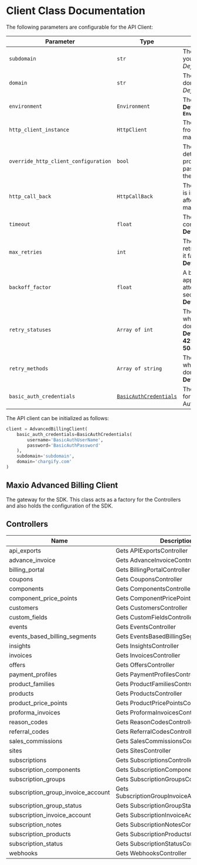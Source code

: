 
# Client Class Documentation

The following parameters are configurable for the API Client:

| Parameter | Type | Description |
|  --- | --- | --- |
| `subdomain` | `str` | The subdomain for your Chargify site.<br>*Default*: `'subdomain'` |
| `domain` | `str` | The Chargify server domain.<br>*Default*: `'chargify.com'` |
| `environment` | `Environment` | The API environment. <br> **Default: `Environment.PRODUCTION`** |
| `http_client_instance` | `HttpClient` | The Http Client passed from the sdk user for making requests |
| `override_http_client_configuration` | `bool` | The value which determines to override properties of the passed Http Client from the sdk user |
| `http_call_back` | `HttpCallBack` | The callback value that is invoked before and after an HTTP call is made to an endpoint |
| `timeout` | `float` | The value to use for connection timeout. <br> **Default: 120** |
| `max_retries` | `int` | The number of times to retry an endpoint call if it fails. <br> **Default: 0** |
| `backoff_factor` | `float` | A backoff factor to apply between attempts after the second try. <br> **Default: 2** |
| `retry_statuses` | `Array of int` | The http statuses on which retry is to be done. <br> **Default: [408, 413, 429, 500, 502, 503, 504, 521, 522, 524]** |
| `retry_methods` | `Array of string` | The http methods on which retry is to be done. <br> **Default: ['GET', 'PUT']** |
| `basic_auth_credentials` | [`BasicAuthCredentials`]($a/basic-authentication.md) | The credential object for Basic Authentication |

The API client can be initialized as follows:

```python
client = AdvancedBillingClient(
    basic_auth_credentials=BasicAuthCredentials(
        username='BasicAuthUserName',
        password='BasicAuthPassword'
    ),
    subdomain='subdomain',
    domain='chargify.com'
)
```

## Maxio Advanced Billing Client

The gateway for the SDK. This class acts as a factory for the Controllers and also holds the configuration of the SDK.

## Controllers

| Name | Description |
|  --- | --- |
| api_exports | Gets APIExportsController |
| advance_invoice | Gets AdvanceInvoiceController |
| billing_portal | Gets BillingPortalController |
| coupons | Gets CouponsController |
| components | Gets ComponentsController |
| component_price_points | Gets ComponentPricePointsController |
| customers | Gets CustomersController |
| custom_fields | Gets CustomFieldsController |
| events | Gets EventsController |
| events_based_billing_segments | Gets EventsBasedBillingSegmentsController |
| insights | Gets InsightsController |
| invoices | Gets InvoicesController |
| offers | Gets OffersController |
| payment_profiles | Gets PaymentProfilesController |
| product_families | Gets ProductFamiliesController |
| products | Gets ProductsController |
| product_price_points | Gets ProductPricePointsController |
| proforma_invoices | Gets ProformaInvoicesController |
| reason_codes | Gets ReasonCodesController |
| referral_codes | Gets ReferralCodesController |
| sales_commissions | Gets SalesCommissionsController |
| sites | Gets SitesController |
| subscriptions | Gets SubscriptionsController |
| subscription_components | Gets SubscriptionComponentsController |
| subscription_groups | Gets SubscriptionGroupsController |
| subscription_group_invoice_account | Gets SubscriptionGroupInvoiceAccountController |
| subscription_group_status | Gets SubscriptionGroupStatusController |
| subscription_invoice_account | Gets SubscriptionInvoiceAccountController |
| subscription_notes | Gets SubscriptionNotesController |
| subscription_products | Gets SubscriptionProductsController |
| subscription_status | Gets SubscriptionStatusController |
| webhooks | Gets WebhooksController |

